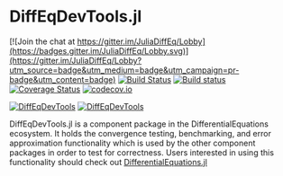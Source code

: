 # DiffEqDevTools.jl

[![Join the chat at https://gitter.im/JuliaDiffEq/Lobby](https://badges.gitter.im/JuliaDiffEq/Lobby.svg)](https://gitter.im/JuliaDiffEq/Lobby?utm_source=badge&utm_medium=badge&utm_campaign=pr-badge&utm_content=badge)
[![Build Status](https://travis-ci.org/JuliaDiffEq/DiffEqDevTools.jl.svg?branch=master)](https://travis-ci.org/JuliaDiffEq/DiffEqDevTools.jl)
[![Build status](https://ci.appveyor.com/api/projects/status/qofwlabu76d1qnqx?svg=true)](https://ci.appveyor.com/project/ChrisRackauckas/diffeqdevtools-jl)
[![Coverage Status](https://coveralls.io/repos/github/JuliaDiffEq/DiffEqDevTools.jl/badge.svg)](https://coveralls.io/github/JuliaDiffEq/DiffEqDevTools.jl)
[![codecov.io](http://codecov.io/github/ChrisRackauckas/DevToolsDiffEq.jl/coverage.svg?branch=master)](http://codecov.io/github/ChrisRackauckas/DevToolsDiffEq.jl?branch=master)

[![DiffEqDevTools](http://pkg.julialang.org/badges/DiffEqDevTools_0.5.svg)](http://pkg.julialang.org/?pkg=DiffEqDevTools)
[![DiffEqDevTools](http://pkg.julialang.org/badges/DiffEqDevTools_0.6.svg)](http://pkg.julialang.org/?pkg=DiffEqDevTools)

DiffEqDevTools.jl is a component package in the DifferentialEquations ecosystem. It holds the
convergence testing, benchmarking, and error approximation functionality which is
used by the other component packages in order to test for correctness. Users interested in using this
functionality should check out [DifferentialEquations.jl](https://github.com/JuliaDiffEq/DifferentialEquations.jl)
